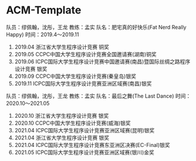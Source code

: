 # ACM-Template
队员：缪佩翰，沈彤，王龙  教练：孟实  队名：肥宅真的好快乐(Fat Nerd Really Happy)  时间：2019.4～2019.11
1. 2019.04 浙江省大学生程序设计竞赛 铜奖
2. 2019.05 CCPC中国大学生程序设计竞赛全国邀请赛(湖南)铜奖
3. 2019.06 ICPC国际大学生程序设计竞赛中国邀请赛(南昌)暨国际丝绸之路程序设计竞赛 银奖
4. 2019.09 CCPC中国大学生程序设计竞赛(秦皇岛)银奖
5. 2019.11 ICPC国际大学生程序设计竞赛亚洲区域赛(南昌)银奖

队员：缪佩翰，沈彤，王龙
教练：孟实
队名：最后之舞(The Last Dance)
时间：2020.10～2021.05
1. 2020.10 浙江省大学生程序设计竞赛 银奖
2. 2020.10 CCPC中国大学生程序设计竞赛(威海)银奖 
3. 2021.04 ICPC国际大学生程序设计竞赛亚洲区域赛(昆明)银奖
4. 2021.04 浙江省大学生程序设计竞赛 银奖
5. 2021.04 ICPC国际大学生程序设计竞赛东亚洲区决赛(EC-Final)银奖
6. 2021.05 ICPC国际大学生程序设计竞赛亚洲区域赛(银川)金奖

